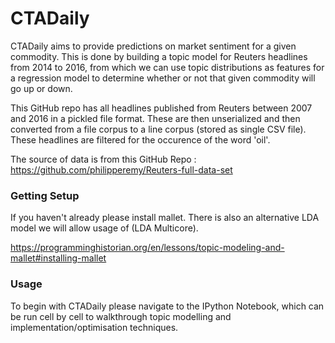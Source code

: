 # CTADaily

CTADaily aims to provide predictions on market sentiment for a given commodity. This is done by building a topic model for Reuters headlines from 2014 to 2016, from which we can use topic distributions as features for a regression model to determine whether or not that given commodity will go up or down. 

This GitHub repo has all headlines published from Reuters between 2007 and 2016 in a pickled file format. These are then unserialized and then converted from a file corpus to a line corpus (stored as single CSV file). These headlines are filtered for the occurence of the word 'oil'. 

The source of data is from this GitHub Repo : https://github.com/philipperemy/Reuters-full-data-set


### Getting Setup

If you haven't already please install mallet. There is also an alternative LDA model we will allow usage of (LDA Multicore). 

https://programminghistorian.org/en/lessons/topic-modeling-and-mallet#installing-mallet

### Usage

To begin with CTADaily please navigate to the IPython Notebook, which can be run cell by cell to walkthrough topic modelling and implementation/optimisation techniques. 

